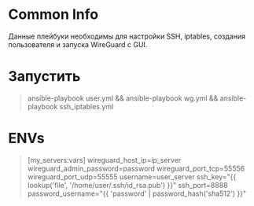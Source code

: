 # Common Info
Данные плейбуки необходимы для настройки SSH, iptables, создания пользователя и запуска WireGuard с GUI.
# Запустить
>ansible-playbook user.yml && ansible-playbook wg.yml && ansible-playbook ssh_iptables.yml
# ENVs
>[my_servers:vars]
wireguard_host_ip=ip_server
wireguard_admin_password=password
wireguard_port_tcp=55556
wireguard_port_udp=55555
username=user_server
ssh_key="{{ lookup('file', '/home/user/.ssh/id_rsa.pub') }}"
ssh_port=8888
password_username="{{ 'password' | password_hash('sha512') }}"